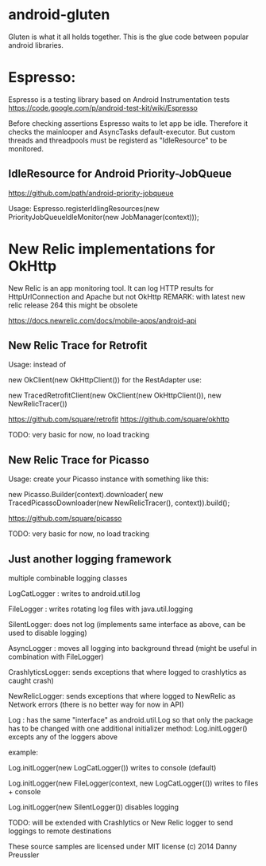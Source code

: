 android-gluten
==============

Gluten is what it all holds together.
This is the glue code between popular android libraries. 

Espresso:
=========
Espresso is a testing library based on Android Instrumentation tests
https://code.google.com/p/android-test-kit/wiki/Espresso

Before checking assertions Espresso waits to let app be idle. Therefore it checks the mainlooper and AsyncTasks default-executor. But custom threads and threadpools must be registerd as "IdleResource" to be monitored.

IdleResource for Android Priority-JobQueue
------------------------------------------------------------------
https://github.com/path/android-priority-jobqueue

Usage:
Espresso.registerIdlingResources(new PriorityJobQueueIdleMonitor(new JobManager(context)));



New Relic implementations for OkHttp
====================================
New Relic is an app monitoring tool. It can log HTTP results for HttpUrlConnection and Apache but not OkHttp
REMARK: with latest new relic release 264 this might be obsolete

https://docs.newrelic.com/docs/mobile-apps/android-api

New Relic Trace for Retrofit
-------------------------------------------

Usage: 
instead of

new OkClient(new OkHttpClient()) 
for the RestAdapter use:

new TracedRetrofitClient(new OkClient(new OkHttpClient()), new NewRelicTracer())



https://github.com/square/retrofit
https://github.com/square/okhttp

TODO: very basic for now, no load tracking

New Relic Trace for Picasso
---------------------------

Usage: 
create your Picasso instance with something like this:

new Picasso.Builder(context).downloader(
	new TracedPicassoDownloader(new NewRelicTracer(), context)).build();



https://github.com/square/picasso

TODO: very basic for now, no load tracking


Just another logging framework
------------------------------
multiple combinable logging classes

LogCatLogger : writes to android.util.log

FileLogger : writes rotating log files with java.util.logging

SilentLogger: does not log (implements same interface as above, can be used to disable logging)

AsyncLogger : moves all logging into background thread (might be useful in combination with FileLogger)

CrashlyticsLogger: sends exceptions that where logged to crashlytics as caught crash)

NewRelicLogger: sends exceptions that where logged to NewRelic as Network errors (there is no better way for now in API)


Log : has the same "interface" as android.util.Log so that only the package has to be changed with one additional initializer method:
Log.initLogger() excepts any of the loggers above

example:

Log.initLogger(new LogCatLogger()) writes to console (default)

Log.initLogger(new FileLogger(context, new LogCatLogger(()) writes to files + console

Log.initLogger(new SilentLogger()) disables logging


TODO: will be extended with Crashlytics or New Relic logger to send loggings to remote destinations


These source samples are licensed under MIT license
(c) 2014 Danny Preussler
